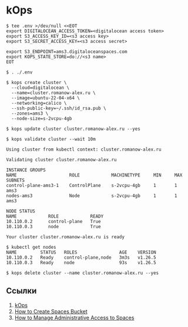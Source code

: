 # kOps

```shell
$ tee .env >/dev/null <<EOT
export DIGITALOCEAN_ACCESS_TOKEN=<digitalocean access token>
export S3_ACCESS_KEY_ID=<s3 access key>
export S3_SECRET_ACCESS_KEY=<s3 access secret>

export S3_ENDPOINT=ams3.digitaloceanspaces.com
export KOPS_STATE_STORE=do://<s3 name>
EOT

$ . ./.env

$ kops create cluster \
  --cloud=digitalocean \
  --name=cluster.romanow-alex.ru \
  --image=ubuntu-22-04-x64 \
  --networking=calico \
  --ssh-public-key=~/.ssh/id_rsa.pub \
  --zones=ams3 \
  --node-size=s-2vcpu-4gb

$ kops update cluster cluster.romanow-alex.ru --yes

$ kops validate cluster --wait 10m

Using cluster from kubectl context: cluster.romanow-alex.ru

Validating cluster cluster.romanow-alex.ru

INSTANCE GROUPS
NAME                    ROLE            MACHINETYPE     MIN     MAX     SUBNETS
control-plane-ams3-1    ControlPlane    s-2vcpu-4gb     1       1       ams3
nodes-ams3              Node            s-2vcpu-4gb     1       1       ams3

NODE STATUS
NAME            ROLE            READY
10.110.0.2      control-plane   True
10.110.0.3      node            True

Your cluster cluster.romanow-alex.ru is ready

$ kubectl get nodes
NAME         STATUS   ROLES                AGE    VERSION
10.110.0.2   Ready    control-plane,node   3m3s   v1.26.5
10.110.0.3   Ready    node                 93s    v1.26.5

$ kops delete cluster --name cluster.romanow-alex.ru --yes
```

## Ссылки

1. [kOps](https://kops.sigs.k8s.io/)
2. [How to Create Spaces Bucket](https://docs.digitalocean.com/products/spaces/how-to/create/)
3. [How to Manage Administrative Access to Spaces](https://docs.digitalocean.com/products/spaces/how-to/manage-access/#access-keys)